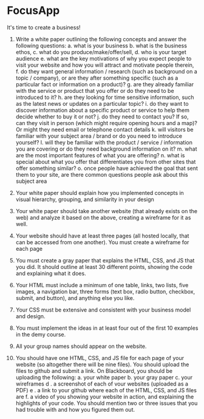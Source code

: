 # FocusApp

It's time to create a business!
1. Write a white paper outlining the following concepts and answer the following questions:
  a. what is your business
  b. what is the business ethos,
  c. what do you produce/make/offer/sell,
  d. who is your target audience
  e. what are the key motivations of why you expect people to visit your website and how you will attract and motivate people therein,
  f. do they want general information / research (such as background on a topic / company), or are they after something specific (such as a particular fact or information on a product)?
  g. are they already familiar with the service or product that you offer or do they need to be introduced to it?
  h. are they looking for time sensitive information, such as the latest news or updates on a particular topic?
  i. do they want to discover information about a specific product or service to help them decide whether to buy it or not?
  j. do they need to contact you? If so, can they visit in person (which might require opening hours and a map)? Or might they need email or telephone contact details
  k. will visitors be familiar with your subject area / brand or do you need to introduce yourself?
  l. will they be familiar with the product / service / information you are covering or do they need background information on it?
  m. what are the most important features of what you are offering?
  n. what is special about what you offer that differentiates you from other sites that offer something similar?
  o. once people have achieved the goal that sent them to your site, are there common questions people ask about this subject area

2. Your white paper should explain how you implemented concepts in visual hierarchy, grouping, and similarity in your design

3. Your white paper should take another website (that already exists on the web) and analyze it based on the above, creating a wireframe for it as well.

4. Your website should have at least three pages (all hosted locally, that can be accessed from one another). You must create a wireframe for each page

5. You must create a gray paper that explains the HTML, CSS, and JS that you did. It should outline at least 30 different points, showing the code and explaining what it does.

6. Your HTML must include a minimum of one table, links, two lists, five images, a navigation bar, three forms (text box, radio button, checkbox, submit, and button), and anything else you like.

7. Your CSS must be extensive and consistent with your business model and design.

8. You must implement the ideas in at least four out of the first 10 examples in the demy course.

9. All your group names should appear on the website.

10. You should have one HTML, CSS, and JS file for each page of your website (so altogether there will be nine files). You should upload the files to github and submit a link. On Blackboard, you should be uploading the following:
  a. your white paper
  b. your gray paper
  c. your wireframes
  d . a screenshot of each of vour websites (uploaded as a PDF)
  e . a link to your github where each of the HTML, CSS, and JS files are
  f. a video of you showing your website in action, and explaining the highlights of your code. You should mention two or three issues that you had trouble with and how you figured them out.